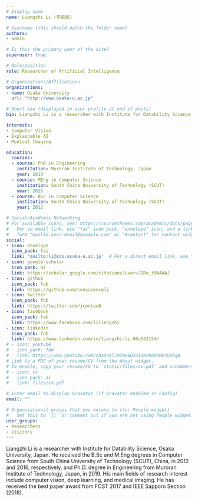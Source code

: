 ```yaml
---
# Display name
name: Liangzhi Li (李良知)

# Username (this should match the folder name)
authors:
- admin

# Is this the primary user of the site?
superuser: true

# Role/position
role: Researcher of Artificial Intelligence

# Organizations/Affiliations
organizations:
- name: Osaka University
  url: "http://www.osaka-u.ac.jp"

# Short bio (displayed in user profile at end of posts)
bio: Liangzhi Li is a researcher with Institute for Datability Science, Osaka University, Japan. He received the B.Sc and M.Eng degrees in Computer Science from South China University of Technology (SCUT), China, in 2012 and 2016, respectively, and Ph.D. degree in Engineering from Muroran Institute of Technology, Japan, in 2019. His main fields of research interest include computer vision, deep learning, and medical imaging.

interests:
- Computer Vision
- Explainable AI
- Medical Imaging

education:
  courses:
  - course: PhD in Engineering
    institution: Muroran Institute of Technology, Japan
    year: 2019
  - course: MEng in Computer Science
    institution: South China University of Technology (SCUT)
    year: 2016
  - course: BSc in Computer Science
    institution: South China University of Technology (SCUT)
    year: 2012

# Social/Academic Networking
# For available icons, see: https://sourcethemes.com/academic/docs/page-builder/#icons
#   For an email link, use "fas" icon pack, "envelope" icon, and a link in the
#   form "mailto:your-email@example.com" or "#contact" for contact widget.
social:
- icon: envelope
  icon_pack: fas
  link: 'mailto:li@ids.osaka-u.ac.jp'  # For a direct email link, use "mailto:test@example.org".
- icon: google-scholar
  icon_pack: ai
  link: https://scholar.google.com/citations?user=JIRw_tMAAAAJ
- icon: github
  icon_pack: fab
  link: https://github.com/conscienceli
- icon: twitter
  icon_pack: fab
  link: https://twitter.com/jconlee8
- icon: facebook
  icon_pack: fab
  link: https://www.facebook.com/liliangzhi
- icon: linkedin
  icon_pack: fab
  link: https://www.linkedin.com/in/liangzhi-li-80a553154/
# - icon: youtube
#   icon_pack: fab
#   link: https://www.youtube.com/channel/UCMv6QJuIdeV8oHzRm7GOkqA
# Link to a PDF of your resume/CV from the About widget.
# To enable, copy your resume/CV to `static/files/cv.pdf` and uncomment the lines below.
# - icon: cv
#   icon_pack: ai
#   link: files/cv.pdf

# Enter email to display Gravatar (if Gravatar enabled in Config)
email: ""

# Organizational groups that you belong to (for People widget)
#   Set this to `[]` or comment out if you are not using People widget.
user_groups:
- Researchers
- Visitors
---
```


Liangzhi Li is a researcher with Institute for Datability Science, Osaka University, Japan. He received the B.Sc and M.Eng degrees in Computer Science from South China University of Technology (SCUT), China, in 2012 and 2016, respectively, and Ph.D. degree in Engineering from Muroran Institute of Technology, Japan, in 2019. His main fields of research interest include computer vision, deep learning, and medical imaging. He has received the best paper award from FCST 2017 and IEEE Sapporo Section (2018).
